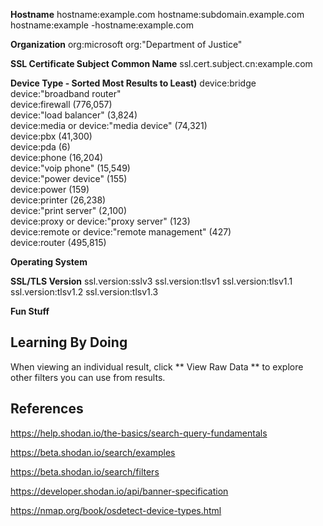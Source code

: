 **Hostname**
hostname:example.com
hostname:subdomain.example.com
hostname:example -hostname:example.com

**Organization**
org:microsoft
org:"Department of Justice"

**SSL Certificate Subject Common Name**
ssl.cert.subject.cn:example.com







**Device Type - Sorted Most Results to Least)**
device:bridge  
device:"broadband router"  
device:firewall (776,057)  
device:"load balancer" (3,824)  
device:media or device:"media device" (74,321)  
device:pbx (41,300)  
device:pda (6)  
device:phone (16,204)  
device:"voip phone" (15,549)  
device:"power device" (155)  
device:power (159)  
device:printer (26,238)  
device:"print server" (2,100)  
device:proxy or device:"proxy server" (123)  
device:remote or device:"remote management" (427)  
device:router (495,815)  


**Operating System**



**SSL/TLS Version**
ssl.version:sslv3
ssl.version:tlsv1
ssl.version:tlsv1.1
ssl.version:tlsv1.2
ssl.version:tlsv1.3




**Fun Stuff**







## Learning By Doing ##
When viewing an individual result, click ** View Raw Data ** to explore other filters you can use from results.

## References ##
https://help.shodan.io/the-basics/search-query-fundamentals

https://beta.shodan.io/search/examples

https://beta.shodan.io/search/filters

https://developer.shodan.io/api/banner-specification

https://nmap.org/book/osdetect-device-types.html
